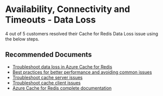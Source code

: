 <properties
	pageTitle="Availability, Connectivity and Timeouts - Data Loss"
	description="Availability, Connectivity and Timeouts -Data Loss"
	service="microsoft.cache"
	resource="redis"
	authors="johnnygetHub"
	ms.author="johnnyc"
	displayOrder=""
	selfHelpType="generic"
    useAsAdditionalDetails="true" 
	supportTopicIds="32690909"
	resourceTags=""
	productPesIds="14783"
	cloudEnvironments="public,blackForest,fairfax,mooncake, usnat, ussec"
    schemaVersion="1"
	articleId="b8672304-0965-4216-ac01-158e0a0144e7"
	ownershipId="RedisCache_RedisCache"
/>

# Availability, Connectivity and Timeouts - Data Loss

4 out of 5 customers resolved their Cache for Redis Data Loss issue using the below steps.


## **Recommended Documents**

* [Troubleshoot data loss in Azure Cache for Redis](https://docs.microsoft.com/azure/azure-cache-for-redis/cache-troubleshoot-data-loss)<br>
* [Best practices for better performance and avoiding common issues](https://docs.microsoft.com/azure/azure-cache-for-redis/cache-best-practices)<br>
* [Troubleshoot cache server issues](https://docs.microsoft.com/azure/azure-cache-for-redis/cache-troubleshoot-server)<br>
* [Troubleshoot cache client issues](https://docs.microsoft.com/azure/azure-cache-for-redis/cache-troubleshoot-client)<br>
* [Azure Cache for Redis complete documentation](https://docs.microsoft.com/azure/azure-cache-for-redis/)


